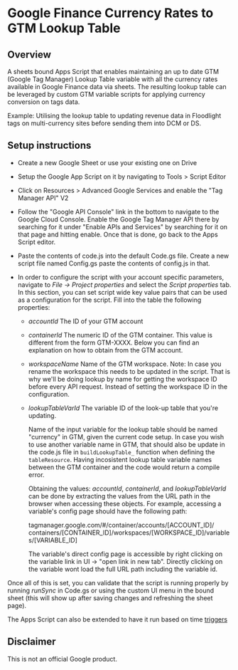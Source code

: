 # Google Finance Currency Rates to GTM Lookup Table

## Overview

A sheets bound Apps Script that enables maintaining an up to date GTM (Google
Tag Manager) Lookup Table variable with all the currency rates available in
Google Finance data via sheets. The resulting lookup table can be leveraged by
custom GTM variable scripts for applying currency conversion on tags data.

Example: Utilising the lookup table to updating revenue data in Floodlight tags
on multi-currency sites before sending them into DCM or DS.

## Setup instructions

-   Create a new Google Sheet or use your existing one on Drive

-   Setup the Google App Script on it by navigating to Tools > Script Editor

-   Click on Resources > Advanced Google Services and enable the "Tag Manager
    API" V2

-   Follow the "Google API Console" link in the bottom to navigate to the Google
    Cloud Console. Enable the Google Tag Manager API there by searching for it
    under "Enable APIs and Services" by searching for it on that page and
    hitting enable. Once that is done, go back to the Apps Script editor.

-   Paste the contents of code.js into the default Code.gs file. Create a new
    script file named Config.gs paste the contents of config.js in that.

-   In order to configure the script with your account specific parameters,
    navigate to *File -> Project properties* and select the *Script properties*
    tab. In this section, you can set script wide key value pairs that can be
    used as a configuration for the script. Fill into the table the following
    properties:

    -   *accountId* The ID of your GTM account
    -   *containerId* The numeric ID of the GTM container. This value is
        different from the form GTM-XXXX. Below you can find an explanation on
        how to obtain from the GTM account.
    -   *workspaceName* Name of the GTM workspace. Note: In case you rename the
        workspace this needs to be updated in the script. That is why we'll be
        doing lookup by name for getting the workspace ID before every API
        request. Instead of setting the workspace ID in the configuration.
    -   *lookupTableVarId* The variable ID of the look-up table that you're
        updating.

        Name of the input variable for the lookup table should be named
        "currency" in GTM, given the current code setup. In case you wish to use
        another variable name in GTM, that should also be update in the code.js
        file in `buildLookupTable_` function when defining the `tableResource`.
        Having incosistent lookup table variable names between the GTM container
        and the code would return a compile error.

        Obtaining the values: *accountId*, *containerId*, and *lookupTableVarId*
        can be done by extracting the values from the URL path in the browser
        when accessing these objects. For example, accessing a variable's config
        page should have the following path:

        tagmanager.google.com/#/container/accounts/[ACCOUNT_ID]/
        containers/[CONTAINER_ID]/workspaces/[WORKSPACE_ID]/variables/[VARIABLE_ID]

        The variable's direct config page is accessible by right clicking on the
        variable link in UI -> "open link in new tab". Directly clicking on the
        variable wont load the full URL path including the variable id.

Once all of this is set, you can validate that the script is running properly by
running *runSync* in Code.gs or using the custom UI menu in the bound sheet
(this will show up after saving changes and refreshing the sheet page).

The Apps Script can also be extended to have it run based on time
[triggers](https://developers.google.com/apps-script/guides/triggers/)

## Disclaimer

This is not an official Google product.
